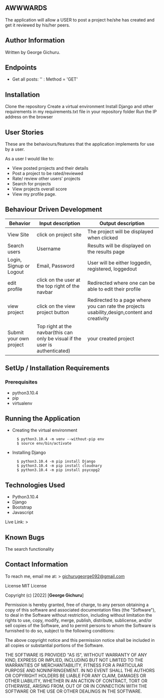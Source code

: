 ## AWWWARDS

The application will allow a USER to post a project he/she has created and get it reviewed by his/her peers.

## Author Information

Written by George Gichuru.

## Endpoints

- Get all posts: '' : Method = 'GET'

## Installation

Clone the repository
Create a virtual environment
Install Django and other requirements in my requirements.txt file in your repository folder
Run the IP address on the browser

## User Stories

These are the behaviours/features that the application implements for use by a user.

As a user I would like to:

- View posted projects and their details
- Post a project to be rated/reviewed
- Rate/ review other users' projects
- Search for projects 
- View projects overall score
- View my profile page.


## Behaviour Driven Development

| Behavior                | Input description | Output description                                  |
| ----------------------- | ----------------- | --------------------------------------------------- |
| View Site      |  click on project site  | The project will be displayed when clicked           |
| Search users            | Username          | Results will be displayed on the results page       |
| Login, Signup or Logout | Email, Password   | User will be either loggedin, registered, loggedout |
| edit profile | click on the user at the top right of the navbar | Redirected where one can be able to edit their profile |
| view project  | click on the view project button |  Redirected to a page where you can rate the projects usability,design,content and creativity |
| Submit your own project | Top right at the navbar(this can only be visual if the user is authenticated) | your created project |

## SetUp / Installation Requirements

### Prerequisites

- python3.10.4
- pip
- virtualenv

## Running the Application

- Creating the virtual environment

        $ python3.10.4 -m venv --without-pip env
        $ source env/bin/activate

- Installing Django

        $ python3.10.4 -m pip install Django
        $ python3.10.4 -m pip install cloudnary
        $ python3.10.4 -m pip install psycopg2

## Technologies Used

- Python3.10.4
- Django
- Bootstrap
- Javascript

Live Link: > 

## Known Bugs 

The search functionality

## Contact Information

To reach me, email me at: > gichurugeorge092@gmail.com


License
MIT License

Copyright (c) [2022] [**George Gichuru**]

Permission is hereby granted, free of charge, to any person obtaining a copy of this software and associated documentation files (the "Software"), to deal in the Software without restriction, including without limitation the rights to use, copy, modify, merge, publish, distribute, sublicense, and/or sell copies of the Software, and to permit persons to whom the Software is furnished to do so, subject to the following conditions:

The above copyright notice and this permission notice shall be included in all copies or substantial portions of the Software.

THE SOFTWARE IS PROVIDED "AS IS", WITHOUT WARRANTY OF ANY KIND, EXPRESS OR IMPLIED, INCLUDING BUT NOT LIMITED TO THE WARRANTIES OF MERCHANTABILITY, FITNESS FOR A PARTICULAR PURPOSE AND NONINFRINGEMENT. IN NO EVENT SHALL THE AUTHORS OR COPYRIGHT HOLDERS BE LIABLE FOR ANY CLAIM, DAMAGES OR OTHER LIABILITY, WHETHER IN AN ACTION OF CONTRACT, TORT OR OTHERWISE, ARISING FROM, OUT OF OR IN CONNECTION WITH THE SOFTWARE OR THE USE OR OTHER DEALINGS IN THE SOFTWARE.